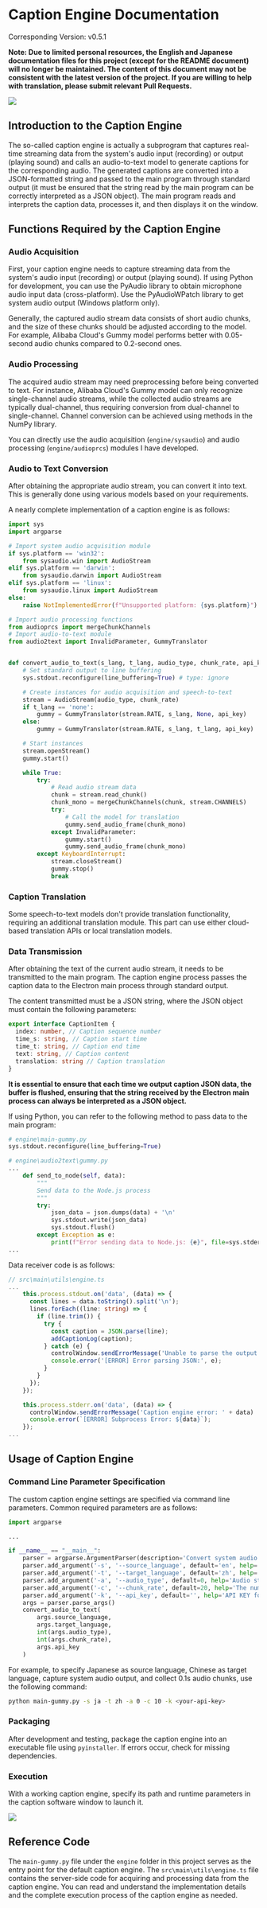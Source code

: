 # Caption Engine Documentation

Corresponding Version: v0.5.1

**Note: Due to limited personal resources, the English and Japanese documentation files for this project (except for the README document) will no longer be maintained. The content of this document may not be consistent with the latest version of the project. If you are willing to help with translation, please submit relevant Pull Requests.**

![](../../assets/media/structure_en.png)

## Introduction to the Caption Engine

The so-called caption engine is actually a subprogram that captures real-time streaming data from the system's audio input (recording) or output (playing sound) and calls an audio-to-text model to generate captions for the corresponding audio. The generated captions are converted into a JSON-formatted string and passed to the main program through standard output (it must be ensured that the string read by the main program can be correctly interpreted as a JSON object). The main program reads and interprets the caption data, processes it, and then displays it on the window.

## Functions Required by the Caption Engine

### Audio Acquisition

First, your caption engine needs to capture streaming data from the system's audio input (recording) or output (playing sound). If using Python for development, you can use the PyAudio library to obtain microphone audio input data (cross-platform). Use the PyAudioWPatch library to get system audio output (Windows platform only).

Generally, the captured audio stream data consists of short audio chunks, and the size of these chunks should be adjusted according to the model. For example, Alibaba Cloud's Gummy model performs better with 0.05-second audio chunks compared to 0.2-second ones.

### Audio Processing

The acquired audio stream may need preprocessing before being converted to text. For instance, Alibaba Cloud's Gummy model can only recognize single-channel audio streams, while the collected audio streams are typically dual-channel, thus requiring conversion from dual-channel to single-channel. Channel conversion can be achieved using methods in the NumPy library.

You can directly use the audio acquisition (`engine/sysaudio`) and audio processing (`engine/audioprcs`) modules I have developed.

### Audio to Text Conversion

After obtaining the appropriate audio stream, you can convert it into text. This is generally done using various models based on your requirements.

A nearly complete implementation of a caption engine is as follows:

```python
import sys
import argparse

# Import system audio acquisition module
if sys.platform == 'win32':
    from sysaudio.win import AudioStream
elif sys.platform == 'darwin':
    from sysaudio.darwin import AudioStream
elif sys.platform == 'linux':
    from sysaudio.linux import AudioStream
else:
    raise NotImplementedError(f"Unsupported platform: {sys.platform}")

# Import audio processing functions
from audioprcs import mergeChunkChannels
# Import audio-to-text module
from audio2text import InvalidParameter, GummyTranslator


def convert_audio_to_text(s_lang, t_lang, audio_type, chunk_rate, api_key):
    # Set standard output to line buffering
    sys.stdout.reconfigure(line_buffering=True) # type: ignore

    # Create instances for audio acquisition and speech-to-text
    stream = AudioStream(audio_type, chunk_rate)
    if t_lang == 'none':
        gummy = GummyTranslator(stream.RATE, s_lang, None, api_key)
    else:
        gummy = GummyTranslator(stream.RATE, s_lang, t_lang, api_key)

    # Start instances
    stream.openStream()
    gummy.start()

    while True:
        try:
            # Read audio stream data
            chunk = stream.read_chunk()
            chunk_mono = mergeChunkChannels(chunk, stream.CHANNELS)
            try:
                # Call the model for translation
                gummy.send_audio_frame(chunk_mono)
            except InvalidParameter:
                gummy.start()
                gummy.send_audio_frame(chunk_mono)
        except KeyboardInterrupt:
            stream.closeStream()
            gummy.stop()
            break
```

### Caption Translation

Some speech-to-text models don't provide translation functionality, requiring an additional translation module. This part can use either cloud-based translation APIs or local translation models.

### Data Transmission

After obtaining the text of the current audio stream, it needs to be transmitted to the main program. The caption engine process passes the caption data to the Electron main process through standard output.

The content transmitted must be a JSON string, where the JSON object must contain the following parameters:

```typescript
export interface CaptionItem {
  index: number, // Caption sequence number
  time_s: string, // Caption start time
  time_t: string, // Caption end time
  text: string, // Caption content
  translation: string // Caption translation
}
```

**It is essential to ensure that each time we output caption JSON data, the buffer is flushed, ensuring that the string received by the Electron main process can always be interpreted as a JSON object.**

If using Python, you can refer to the following method to pass data to the main program:

```python
# engine\main-gummy.py
sys.stdout.reconfigure(line_buffering=True)

# engine\audio2text\gummy.py
...
    def send_to_node(self, data):
        """
        Send data to the Node.js process
        """
        try:
            json_data = json.dumps(data) + '\n'
            sys.stdout.write(json_data)
            sys.stdout.flush()
        except Exception as e:
            print(f"Error sending data to Node.js: {e}", file=sys.stderr)
...
```

Data receiver code is as follows:


```typescript
// src\main\utils\engine.ts
...
    this.process.stdout.on('data', (data) => {
      const lines = data.toString().split('\n');
      lines.forEach((line: string) => {
        if (line.trim()) {
          try {
            const caption = JSON.parse(line);
            addCaptionLog(caption);
          } catch (e) {
            controlWindow.sendErrorMessage('Unable to parse the output from the caption engine as a JSON object: ' + e)
            console.error('[ERROR] Error parsing JSON:', e);
          }
        }
      });
    });

    this.process.stderr.on('data', (data) => {
      controlWindow.sendErrorMessage('Caption engine error: ' + data)
      console.error(`[ERROR] Subprocess Error: ${data}`);
    });
...
```

## Usage of Caption Engine

### Command Line Parameter Specification

The custom caption engine settings are specified via command line parameters. Common required parameters are as follows:

```python
import argparse

...

if __name__ == "__main__":
    parser = argparse.ArgumentParser(description='Convert system audio stream to text')
    parser.add_argument('-s', '--source_language', default='en', help='Source language code')
    parser.add_argument('-t', '--target_language', default='zh', help='Target language code')
    parser.add_argument('-a', '--audio_type', default=0, help='Audio stream source: 0 for output audio stream, 1 for input audio stream')
    parser.add_argument('-c', '--chunk_rate', default=20, help='The number of audio stream chunks collected per second.')
    parser.add_argument('-k', '--api_key', default='', help='API KEY for Gummy model')
    args = parser.parse_args()
    convert_audio_to_text(
        args.source_language,
        args.target_language,
        int(args.audio_type),
        int(args.chunk_rate),
        args.api_key
    )
```

For example, to specify Japanese as source language, Chinese as target language, capture system audio output, and collect 0.1s audio chunks, use the following command:

```bash
python main-gummy.py -s ja -t zh -a 0 -c 10 -k <your-api-key>
```

### Packaging

After development and testing, package the caption engine into an executable file using `pyinstaller`. If errors occur, check for missing dependencies.

### Execution

With a working caption engine, specify its path and runtime parameters in the caption software window to launch it.

![](../img/02_en.png)


## Reference Code

The `main-gummy.py` file under the `engine` folder in this project serves as the entry point for the default caption engine. The `src\main\utils\engine.ts` file contains the server-side code for acquiring and processing data from the caption engine. You can read and understand the implementation details and the complete execution process of the caption engine as needed.
